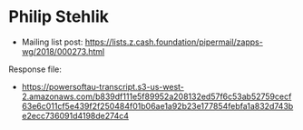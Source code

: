 # Philip Stehlik

* Mailing list post: <https://lists.z.cash.foundation/pipermail/zapps-wg/2018/000273.html>

Response file:

* <https://powersoftau-transcript.s3-us-west-2.amazonaws.com/b839df111e5f89952a208132ed57f6c53ab52759cecf63e6c011cf5e439f2f250484f01b06ae1a92b23e177854febfa1a832d743be2ecc736091d4198de274c4>
